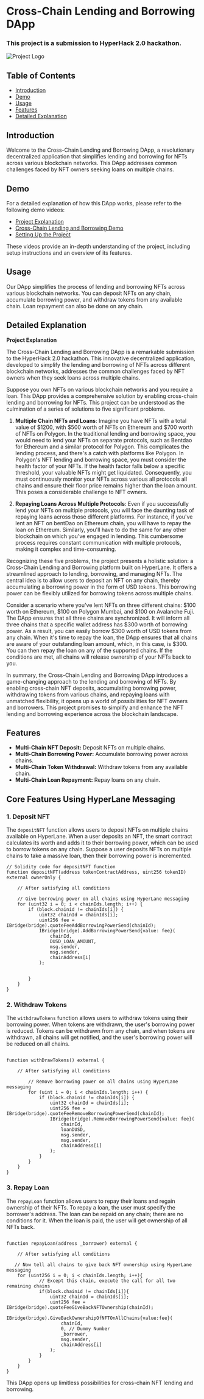 
# Cross-Chain Lending and Borrowing DApp

### This project is a submission to HyperHack 2.0 hackathon.

![Project Logo](https://github.com/TechieeGeeeks/HyperHack/assets/99035115/c92a05b9-0262-4b67-b3fa-684710c76585)

## Table of Contents

- [Introduction](#introduction)
- [Demo](#demo)
- [Usage](#usage)
- [Features](#features)
- [Detailed Explanation](#detailed-explanation)

## Introduction

Welcome to the Cross-Chain Lending and Borrowing DApp, a revolutionary decentralized application that simplifies lending and borrowing for NFTs across various blockchain networks. This DApp addresses common challenges faced by NFT owners seeking loans on multiple chains.

## Demo

For a detailed explanation of how this DApp works, please refer to the following demo videos:

- [Project Explanation](https://www.loom.com/share/548ee6cca5d14c4c843915d80b1468fd?sid=fbf4f047-5c22-4b5d-8215-7f6ce2b8f033)
- [Cross-Chain Lending and Borrowing Demo](https://www.loom.com/share/d61eec9f61714308929ec46007c8e1a9?sid=16788416-02d9-4681-a578-b869a468a965)
- [Setting Up the Project](https://www.loom.com/share/d77d02468bb24e1b829491cb81ed4470?sid=6ee5b2b3-9b9a-45be-88d7-c44ccbb818ab)

These videos provide an in-depth understanding of the project, including setup instructions and an overview of its features.

## Usage

Our DApp simplifies the process of lending and borrowing NFTs across various blockchain networks. You can deposit NFTs on any chain, accumulate borrowing power, and withdraw tokens from any available chain. Loan repayment can also be done on any chain.

## Detailed Explanation

**Project Explanation**

The Cross-Chain Lending and Borrowing DApp is a remarkable submission to the HyperHack 2.0 hackathon. This innovative decentralized application, developed to simplify the lending and borrowing of NFTs across different blockchain networks, addresses the common challenges faced by NFT owners when they seek loans across multiple chains.

Suppose you own NFTs on various blockchain networks and you require a loan. This DApp provides a comprehensive solution by enabling cross-chain lending and borrowing for NFTs. This project can be understood as the culmination of a series of solutions to five significant problems.

1. **Multiple Chain NFTs and Loans**: Imagine you have NFTs with a total value of $1200, with $500 worth of NFTs on Ethereum and $700 worth of NFTs on Polygon. In the traditional lending and borrowing space, you would need to lend your NFTs on separate protocols, such as Bentdao for Ethereum and a similar protocol for Polygon. This complicates the lending process, and there's a catch with platforms like Polygon. In Polygon's NFT lending and borrowing space, you must consider the health factor of your NFTs. If the health factor falls below a specific threshold, your valuable NFTs might get liquidated. Consequently, you must continuously monitor your NFTs across various all protocols all chains and ensure their floor price remains higher than the loan amount. This poses a considerable challenge to NFT owners.

2. **Repaying Loans Across Multiple Protocols**: Even if you successfully lend your NFTs on multiple protocols, you will face the daunting task of repaying loans across those different platforms. For instance, if you've lent an NFT on bentDao on Ethereum chain, you will have to repay the loan on Ethereum. Similarly, you'll have to do the same for any other blockchain on which you've engaged in lending. This cumbersome process requires constant communication with multiple protocols, making it complex and time-consuming.

Recognizing these five problems, the project presents a holistic solution: a Cross-Chain Lending and Borrowing platform built on HyperLane. It offers a streamlined approach to lending, borrowing, and managing NFTs. The central idea is to allow users to deposit an NFT on any chain, thereby accumulating a borrowing power in the form of USD tokens. This borrowing power can be flexibly utilized for borrowing tokens across multiple chains.

Consider a scenario where you've lent NFTs on three different chains: $100 worth on Ethereum, $100 on Polygon Mumbai, and $100 on Avalanche Fuji. The DApp ensures that all three chains are synchronized. It will inform all three chains that a specific wallet address has $300 worth of borrowing power. As a result, you can easily borrow $300 worth of USD tokens from any chain. When it's time to repay the loan, the DApp ensures that all chains are aware of your outstanding loan amount, which, in this case, is $300. You can then repay the loan on any of the supported chains. If the conditions are met, all chains will release ownership of your NFTs back to you.

In summary, the Cross-Chain Lending and Borrowing DApp introduces a game-changing approach to the lending and borrowing of NFTs. By enabling cross-chain NFT deposits, accumulating borrowing power, withdrawing tokens from various chains, and repaying loans with unmatched flexibility, it opens up a world of possibilities for NFT owners and borrowers. This project promises to simplify and enhance the NFT lending and borrowing experience across the blockchain landscape.

## Features

- **Multi-Chain NFT Deposit:** Deposit NFTs on multiple chains.
- **Multi-Chain Borrowing Power:** Accumulate borrowing power across chains.
- **Multi-Chain Token Withdrawal:** Withdraw tokens from any available chain.
- **Multi-Chain Loan Repayment:** Repay loans on any chain.

## Core Features Using HyperLane Messaging

### 1. Deposit NFT

The `depositNFT` function allows users to deposit NFTs on multiple chains available on HyperLane. When a user deposits an NFT, the smart contract calculates its worth and adds it to their borrowing power, which can be used to borrow tokens on any chain. Suppose a user deposits NFTs on multiple chains to take a massive loan, then their borrowing power is incremented.

```solidity
// Solidity code for depositNFT function
function depositNFT(address tokenContractAddress, uint256 tokenID) external ownerOnly {
   
    // After satisfying all conditions

    // Give borrowing power on all chains using HyperLane messaging
    for (uint32 i = 0; i < chainIds.length; i++) {
        if (block.chainid != chainIds[i]) {
            uint32 chainId = chainIds[i];
            uint256 fee = IBridge(bridge).quoteFeeAddBorrowingPowerSend(chainId);
            IBridge(bridge).AddBorrowingPowerSend{value: fee}(
                chainId,
                DUSD_LOAN_AMOUNT,
                msg.sender,
                msg.sender,
                chainAddress[i]
            );


        }
    }
}
```

### 2. Withdraw Tokens

The `withdrawTokens` function allows users to withdraw tokens using their borrowing power. When tokens are withdrawn, the user's borrowing power is reduced. Tokens can be withdrawn from any chain, and when tokens are withdrawn, all chains will get notified, and the user's borrowing power will be reduced on all chains.

```solidity

function withDrawTokens() external {

    // After satisfying all conditions

        // Remove borrowing power on all chains using HyperLane messaging
        for (uint i = 0; i < chainIds.length; i++) {
            if (block.chainid != chainIds[i]) {
                uint32 chainId = chainIds[i];
                uint256 fee = IBridge(bridge).quoteFeeRemoveBorrowingPowerSend(chainId);
                IBridge(bridge).RemoveBorrowingPowerSend{value: fee}(
                    chainId,
                    loanDUSD,
                    msg.sender,
                    msg.sender,
                    chainAddress[i]
                );
            }
        }
    }
}
```

### 3. Repay Loan

The `repayLoan` function allows users to repay their loans and regain ownership of their NFTs. To repay a loan, the user must specify the borrower's address. The loan can be repaid on any chain; there are no conditions for it. When the loan is paid, the user will get ownership of all NFTs back.

```solidity

function repayLoan(address _borrower) external {

    // After satisfying all conditions

   // Now tell all chains to give back NFT ownership using HyperLane messaging
    for (uint256 i = 0; i < chainIds.length; i++){
            // Except this chain, execute the call for all two remaining chains
            if(block.chainid != chainIds[i]){
                uint32 chainId = chainIds[i];
                uint256 fee = IBridge(bridge).quoteFeeGiveBackNFTOwnership(chainId);
                IBridge(bridge).GiveBackOwnershipOfNFTOnAllChains{value:fee}(
                    chainId,
                    0, // Dummy Number
                    _borrower, 
                    msg.sender,
                    chainAddress[i] 
                );
            }
        }
    }
}
```

This DApp opens up limitless possibilities for cross-chain NFT lending and borrowing.
